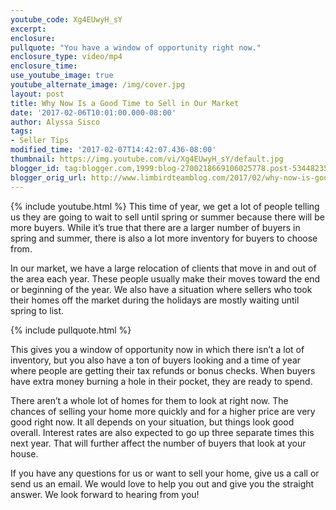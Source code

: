 ```yaml
---
youtube_code: Xg4EUwyH_sY
excerpt:
enclosure:
pullquote: "You have a window of opportunity right now."
enclosure_type: video/mp4
enclosure_time:
use_youtube_image: true
youtube_alternate_image: /img/cover.jpg
layout: post
title: Why Now Is a Good Time to Sell in Our Market
date: '2017-02-06T10:01:00.000-08:00'
author: Alyssa Sisco
tags:
- Seller Tips
modified_time: '2017-02-07T14:42:07.436-08:00'
thumbnail: https://img.youtube.com/vi/Xg4EUwyH_sY/default.jpg
blogger_id: tag:blogger.com,1999:blog-2700218669106025778.post-5344823599521222294
blogger_orig_url: http://www.limbirdteamblog.com/2017/02/why-now-is-good-time-to-sell-in-our.html
---
```

{% include youtube.html %}
This time of year, we get a lot of people telling us they are going to wait to sell until spring or summer because there will be more buyers. While it’s true that there are a larger number of buyers in spring and summer, there is also a lot more inventory for buyers to choose from.

 In our market, we have a large relocation of clients that move in and out of the area each year. These people usually make their moves toward the end or beginning of the year. We also have a situation where sellers who took their homes off the market during the holidays are mostly waiting until spring to list.

{% include pullquote.html %}

This gives you a window of opportunity now in which there isn’t a lot of inventory, but you also have a ton of buyers looking and a time of year where people are getting their tax refunds or bonus checks. When buyers have extra money burning a hole in their pocket, they are ready to spend.

There aren’t a whole lot of homes for them to look at right now. The chances of selling your home more quickly and for a higher price are very good right now. It all depends on your situation, but things look good overall. Interest rates are also expected to go up three separate times this next year. That will further affect the number of buyers that look at your house.

 If you have any questions for us or want to sell your home, give us a call or send us an email. We would love to help you out and give you the straight answer. We look forward to hearing from you!
